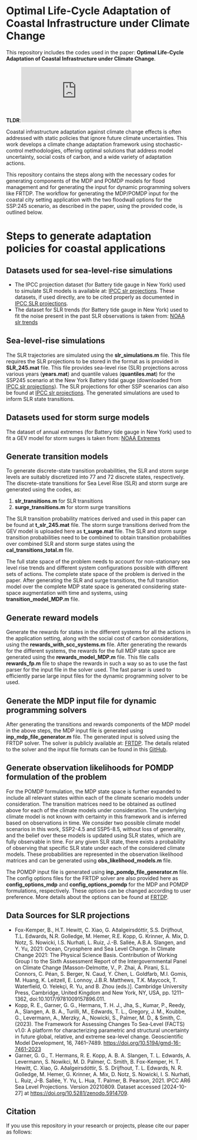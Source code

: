 # Optimal Life-Cycle Adaptation of Coastal Infrastructure under Climate Change
This repository includes the codes used in the paper: **Optimal Life-Cycle Adaptation of Coastal Infrastructure under Climate Change**.

**TLDR**:![Coastal Infrastructure Adaptation under Climate Change](https://github.com/ashmita695/Coastal_Infrastructure_Planning/blob/main/coastal%20application%20framework.pdf)

Coastal infrastructure adaptation against climate change effects is often addressed with static policies that ignore future climate uncertainties. This work develops a climate change adaptation framework using stochastic-control methodologies, offering optimal solutions that address model uncertainty, social costs of carbon, and a wide variety of adaptation actions.

This repository contains the steps along with the necessary codes for generating components of the MDP and POMDP models for flood management and for generating the input
for dynamic programming solvers like FRTDP.  The workflow for generating the MDP/POMDP input for the coastal city setting application with the two floodwall options for the SSP:245 scenario, as described in the paper, using the provided code, is outlined below.

# Steps to generate adaptation policies for coastal applications
## Datasets used for sea-level-rise simulations
- The IPCC projection dataset (for Battery tide gauge in New York) used to simulate SLR models is available at: [IPCC slr projections](https://zenodo.org/records/6382554). These datasets, if used directly, are to be cited properly as documented in [IPCC SLR projections](https://zenodo.org/records/6382554).
- The dataset for SLR trends (for Battery tide gauge in New York) used to fit the noise present in the past SLR observations is taken from: [NOAA slr trends](https://tidesandcurrents.noaa.gov/sltrends/sltrends_station.shtml?id=8518750)
## Sea-level-rise simulations
The SLR trajectories are simulated using the **slr_simulations.m** file. This file requires the SLR projections to be stored in the format as is provided in **SLR_245.mat** file. This file provides sea-level rise (SLR) projections across various years (**years.mat**) and quantile values (**quantiles.mat**) for the SSP245 scenario at the New York Battery tidal gauge (downloaded from [IPCC slr projections](https://zenodo.org/records/6382554)). The SLR projections for other SSP scenarios can also be found at [IPCC slr projections](https://zenodo.org/records/6382554). The generated simulations are used to inform SLR state transitions.

## Datasets used for storm surge models
The dataset of annual extremes (for Battery tide gauge in New York) used to fit a GEV model for storm surges is taken from: [NOAA Extremes](https://tidesandcurrents.noaa.gov/est/est_station.shtml?stnid=8518750)

## Generate transition models
To generate discrete-state transition probabilities, the SLR and storm surge levels are suitably discretized into 77 and 72 discrete states, respectively. The discrete-state transitions for Sea Level Rise (SLR) and storm surge are generated using the codes, as:
1. **slr_transitions.m** for SLR transitions
2. **surge_transitions.m** for storm surge transitions

The SLR transition probability matrices derived and used in this paper can be found at **t_slr_245.mat** file. The storm surge transitions derived from the GEV model is uploaded here as **t_surge.mat** file. The SLR and storm surge transition probabilities need to be combined to obtain transition probabilities over combined SLR and storm surge states using the **cal_transitions_total.m** file.

The full state space of the problem needs to account for non-stationary sea level rise trends and different system configurations possible with different sets of actions. The complete state space of the problem is derived in the paper. 
After generating the SLR and surge transitions, the full transition model over the complete MDP state space is generated considering state-space augmentation with time and systems, using **transition_model_MDP.m** file.

## Generate reward models
Generate the rewards for states in the different systems for all the actions in the application setting, along with the social cost of carbon considerations, using the **rewards_with_scc_systems.m** file.
After generating the rewards for the different systems, the rewards for the full MDP state space are generated using the **rewards_model_MDP.m** file. This file calls **rewards_fp.m** file to shape the rewards in such a way so as to use the fast parser for the input file in the solver used. The fast parser is used to efficiently parse large input files for the dynamic programming solver to be used.

## Generate the MDP input file for dynamic programming solvers
After generating the transitions and rewards components of the MDP model in the above steps, the MDP input file is generated using **inp_mdp_file_generator.m** file. The generated input is solved using the FRTDP solver. The solver is publicly available at: [FRTDP](https://github.com/trey0/zmdp). The details related to the solver and the input file formats can be found in
this [GitHub](https://github.com/trey0/zmdp).

## Generate observation likelihoods for POMDP formulation of the problem
For the POMDP formulation, the MDP state space is further expanded to include all relevant states within each of the climate scenario models under consideration. The transition matrices need to be obtained as outlined above for each of the climate models under consideration. The underlying climate model is not known with certainty in this framework and is inferred based on observations in time. We consider two possible climate model scenarios in this work, SSP2-4.5 and SSP5-8.5, without loss of generality, and the belief over these models is updated using SLR states, which are fully observable in time. For any given SLR state, there exists a probability of observing that specific SLR state under each of the considered climate models. These probabilities are represented in the observation likelihood matrices and can be generated using **obs_likelihood_models.m** file. 

The POMDP input file is generated using **inp_pomdp_file_generator.m** file. The config options files for the FRTDP solver are also provided here as **config_options_mdp** and **config_options_pomdp** for the MDP and POMDP formulations, respectively. These options can be changed according to user preference. More details about the options can be found at [FRTDP](https://github.com/trey0/zmdp).

## Data Sources for SLR projections
- Fox-Kemper, B., H.T. Hewitt, C. Xiao, G. Aðalgeirsdóttir, S.S. Drijfhout, T.L. Edwards, N.R. Golledge, M. Hemer, R.E. Kopp, G. Krinner, A. Mix, D. Notz, S. Nowicki, I.S. Nurhati, L. Ruiz, J.-B. Sallée, A.B.A. Slangen, and Y. Yu, 2021: Ocean, Cryosphere and Sea Level Change. In Climate Change 2021: The Physical Science Basis. Contribution of Working Group I to the Sixth Assessment Report of the Intergovernmental Panel on Climate Change [Masson-Delmotte, V., P. Zhai, A. Pirani, S.L. Connors, C. Péan, S. Berger, N. Caud, Y. Chen, L. Goldfarb, M.I. Gomis, M. Huang, K. Leitzell, E. Lonnoy, J.B.R. Matthews, T.K. Maycock, T. Waterfield, O. Yelekçi, R. Yu, and B. Zhou (eds.)]. Cambridge University Press, Cambridge, United Kingdom and New York, NY, USA, pp. 1211–1362, doi:10.1017/9781009157896.011.
- Kopp, R. E., Garner, G. G., Hermans, T. H. J., Jha, S., Kumar, P., Reedy, A., Slangen, A. B. A., Turilli, M., Edwards, T. L., Gregory, J. M., Koubbe, G., Levermann, A., Merzky, A., Nowicki, S., Palmer, M. D., & Smith, C. (2023). The Framework for Assessing Changes To Sea-Level (FACTS) v1.0: A platform for characterizing parametric and structural uncertainty in future global, relative, and extreme sea-level change. Geoscientific Model Development, 16, 7461–7489. https://doi.org/10.5194/gmd-16-7461-2023
- Garner, G. G., T. Hermans, R. E. Kopp, A. B. A. Slangen, T. L. Edwards, A. Levermann, S. Nowikci, M. D. Palmer, C. Smith, B. Fox-Kemper, H. T. Hewitt, C. Xiao, G. Aðalgeirsdóttir, S. S. Drijfhout, T. L. Edwards, N. R. Golledge, M. Hemer, G. Krinner, A. Mix, D. Notz, S. Nowicki, I. S. Nurhati, L. Ruiz, J-B. Sallée, Y. Yu, L. Hua, T. Palmer, B. Pearson, 2021. IPCC AR6 Sea Level Projections. Version 20210809. Dataset accessed [2024-10-27] at https://doi.org/10.5281/zenodo.5914709.
  
## Citation

If you use this repository in your research or projects, please cite our paper as follows:


